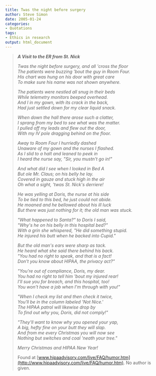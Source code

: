 ```yaml
---
title: Twas the night before surgery
author: Steve Simon
date: 2005-01-24
categories:
- Quotations
tags:
- Ethics in research
output: html_document
---
```

> ***A Visit to the ER from St. Nick***
>
> *Twas the night before surgery, and all \'cross the floor\
> The patients were buzzing \'bout the guy in Room Four.\
> His chart was hung on his door with great care\
> To make sure his name was not shown anywhere.*
>
> *The patients were nestled all snug in their beds\
> While telemetry monitors beeped overhead.\
> And I in my gown, with its crack in the back,\
> Had just settled down for my clear liquid snack.*
>
> *When down the hall there arose such a clatter,\
> I sprang from my bed to see what was the matter.\
> I pulled off my leads and flew out the door,\
> With my IV pole dragging behind on the floor.*
>
> *Away to Room Four I hurriedly dashed\
> Unaware of my gown and the nurses I flashed.\
> As I slid to a halt and leaned to peek in\
> I heard the nurse say, \"Sir, you mustn\'t go in!\"*
>
> *And what did I see when I looked in Bed A\
> But ole Mr. Claus; on his belly he lay.\
> Covered in gauze and stuck high in the air\
> Oh what a sight, \'twas St. Nick\'s derriere!*
>
> *He was yelling at Doris, the nurse at his side\
> To be tied to this bed, he just could not abide.\
> He moaned and he bellowed about his ill luck\
> But there was just nothing for it; the old man was stuck.*
>
> *\"What happened to Santa?\" to Doris I said,\
> \"Why\'s he on his belly in this hospital bed?\"\
> With a grin she whispered, \"He did something stupid.\
> He injured his butt when he backed into Cupid.\"*
>
> *But the old man\'s ears were sharp as tack.\
> He heard what she said there behind his back.\
> \"You had no right to speak, and that is a fact!\
> Don\'t you know about HIPAA, the privacy act?\"*
>
> *\"You\'re out of compliance, Doris, my dear.\
> You had no right to tell him \'bout my injured rear!\
> I\'ll sue you for breach, and this hospital, too!\
> You won\'t have a job when I\'m through with you!\"*
>
> *\"When I check my list and then check it twice,\
> You\'ll be in the column labeled \'Not Nice.\'\
> The HIPAA patrol will likewise drop by\
> To find out why you, Doris, did not comply!\"*
>
> *\"They\'ll want to know why you opened your yap,\
> A big, hefty fine on your butt they will slap.\
> And from me every Christmas you will now see\
> Nothing but switches and coal \'neath your tree.\"*
>
> *Merry Christmas and HIPAA New Year!*
>
> Found at
> [www.hipaadvisory.com/live/FAQ/humor.htm](http://www.hipaadvisory.com/live/FAQ/humor.htm).
> No author is given.

